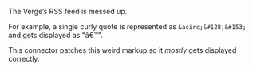 
The Verge’s RSS feed is messed up.

For example, a single curly quote is represented as `&acirc;&#128;&#153;` and gets displayed as "â€™".

This connector patches this weird markup so it _mostly_ gets displayed correctly.